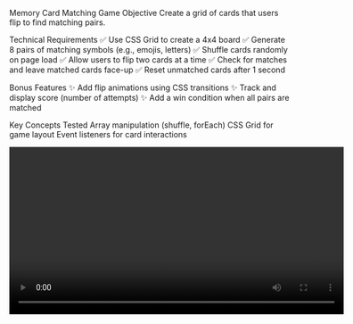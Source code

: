 Memory Card Matching Game
Objective
Create a grid of cards that users flip to find matching pairs.

Technical Requirements
✅ Use CSS Grid to create a 4x4 board
✅ Generate 8 pairs of matching symbols (e.g., emojis, letters)
✅ Shuffle cards randomly on page load
✅ Allow users to flip two cards at a time
✅ Check for matches and leave matched cards face-up
✅ Reset unmatched cards after 1 second

Bonus Features
✨ Add flip animations using CSS transitions
✨ Track and display score (number of attempts)
✨ Add a win condition when all pairs are matched

Key Concepts Tested
Array manipulation (shuffle, forEach)
CSS Grid for game layout
Event listeners for card interactions

<video width="600" controls>
  <source src="Preview of the Game.mp4" type="video/mp4">
  Your browser does not support the video tag.
</video>